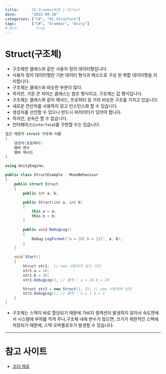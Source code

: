 ```yaml
---
title:      C# Grammar#10 | Struct
date:       "2022-09-30"
categories: ["C#", "01.Structure"]
tags:       ["C#", "Grammar", "Unity"]
# pin:        true
---
```


# Struct(구조체)
- 구조체란 클래스와 같은 사용자 정의 데이터형입니다.
- 사용자 정의 데이터형란 기본 데이터 형식과 메소드로 구성 된 복합 데이터형을 의미합니다.
- 구조체는 클래스와 비슷한 부분이 많다.
- 하지만, 가장 큰 차이는 클래스는 참조 형식이고, 구조체는 값 형식입니다.
- 구조체는 클래스와 같이 메서드, 프로퍼티 등 거의 비슷한 구조를 가지고 있습니다.
- 새로운 연산자를 사용하지 않고 인스턴스화 할 수 있습니다.
- 생성자를 선언할 수 있으나 반드시 파라미터가 있어야 합니다.
- 하지만, 상속은 할 수 없습니다.
- 인터페이스(```interface```)를 구현할 수는 있습니다.
```c#
접근-제한자 struct 구조체-이름
{
    생성자(프로퍼티)
    멤버 변수
    맴버 메서드
}
```
```c#
using UnityEngine; 

public class StructExample : MonoBehaviour 
{ 
    public struct Struct 
    { 
        public int a, b; 

        public Struct(int a, int b) 
        { 
            this.a = a; 
            this.b = b; 
        } 

        public void DebugLog() 
        { 
            Debug.LogFormat("a = {0} b = {1}", a, b); 
        } 
    } 

    void Start() 
    { 
        Struct str1;  // new 사용하지 않고 선언 
        str1.a = 10; 
        str1.b = 20; 
        str1.DebugLog(); // 출력 : a = 10 b = 20  

        Struct str2 = new Struct(1, 2); // new 사용하여 선언 
        str2.DebugLog(); // 출력 : a = 1 b = 2  
    } 
}
```
- 구조체는 스택이 바로 할당되기 때문에 가비지 컬렉션이 발생하지 않아서 속도면에서 시스템에 부하를 적게 주나,구조체 내에 변수가 많으면, 크기가 제한적인 스택에 저장되기 때문에, 스택 오버플로우가 발생할 수 있습니다.

---

# 참고 사이트
- [코더 제로](https://coderzero.tistory.com/entry/%EC%9C%A0%EB%8B%88%ED%8B%B0-C-%EA%B0%95%EC%A2%8C-14-%EA%B5%AC%EC%A1%B0%EC%B2%B4Struct)